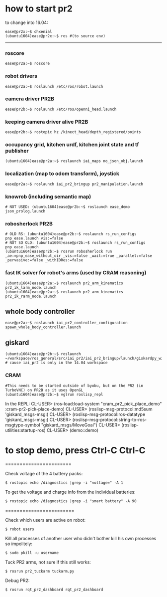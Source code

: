 # how to start pr2
to change into 16.04:

```
ease@pr2x:~$ chxenial
(ubuntu1604)ease@pr2x:~$ ros #(to source env)
```
---------------------

### roscore
```
ease@pr2a:~$ roscore
```
### robot drivers
```
ease@pr2a:~$ roslaunch /etc/ros/robot.launch
```
### camera driver PR2B
```
ease@pr2b:~$ roslaunch /etc/ros/openni_head.launch
```
### keeping camera driver alive PR2B
```
ease@pr2b:~$ rostopic hz /kinect_head/depth_registered/points	
```
### occupancy grid, kitchen urdf, kitchen joint state and tf publisher
```
(ubuntu1604)ease@pr2a:~$ roslaunch iai_maps no_json_obj.launch
```
### localization (map to odom transform), joystick
```
ease@pr2a:~$ roslaunch iai_pr2_bringup pr2_manipulation.launch
```
### knowrob (including semantic map)
```
# NOT USED: (ubuntu1604)ease@pr2b:~$ roslaunch ease_demo json_prolog.launch
```
### robosherlock PR2B
```
# OLD RS: (ubuntu1604)ease@pr2b:~$ roslaunch rs_run_configs pnp_ease.launch vis:=false
# NOT SO OLD: (ubuntu1604)ease@pr2b:~$ roslaunch rs_run_configs pnp_ease.launch
(ubuntu1604)ease@pr2b:~$ rosrun robosherlock run _ae:=pnp_ease_without_oir _vis:=false _wait:=true _parallel:=false _pervasive:=false _withIDRes:=false
```
### fast IK solver for robot's arms (used by CRAM reasoning)
```
(ubuntu1604)ease@pr2a:~$ roslaunch pr2_arm_kinematics pr2_ik_larm_node.launch
(ubuntu1604)ease@pr2a:~$ roslaunch pr2_arm_kinematics pr2_ik_rarm_node.launch
```
## whole body controller
```
ease@pr2a:~$ roslaunch iai_pr2_controller_configuration spawn_whole_body_controller.launch
```
## giskard
```
(ubuntu1604)ease@pr2b:~$ roslaunch ~/workspace/ros_general/src/iai_pr2/iai_pr2_bringup/launch/giskardpy_with_kitchen.launch # cause iai_pr2 is only in the 14.04 workspace
```
### CRAM
```
#This needs to be started outside of byobu, but on the PR2 (in TurboVNC) on PR2B as it uses OpenGL
(ubuntu1604)ease@pr2b:~$ vglrun roslisp_repl
```

 In the REPL:
CL-USER> (ros-load:load-system "cram_pr2_pick_place_demo" :cram-pr2-pick-place-demo)
CL-USER> (roslisp-msg-protocol:md5sum 'giskard_msgs-msg:<movegoal>)
CL-USER> (roslisp-msg-protocol:ros-datatype 'giskard_msgs-msg:<movegoal>)
CL-USER> (roslisp-msg-protocol:string-to-ros-msgtype-symbol "giskard_msgs/MoveGoal")
CL-USER> (roslisp-utilities:startup-ros)
CL-USER> (demo::demo)
# to stop demo, press Ctrl-C Ctrl-C


=======================

Check voltage of the 4 battery packs:
```
$ rostopic echo /diagnostics |grep -i "voltage=" -A 1
```
To get the voltage and charge info from the individual batteries:
```
$ rostopic echo /diagnostics |grep -i "smart battery" -A 90
```

========================

Check which users are active on robot:
```
$ robot users
```
Kill all processes of another user who didn't bother kill his own processes so impolitely:
```
$ sudo pkill -u username
```
Tuck PR2 arms, not sure if this still works:
```
$ rosrun pr2_tuckarm tuckarm.py
```
Debug PR2:
```
$ rosrun rqt_pr2_dashboard rqt_pr2_dashboard
```
